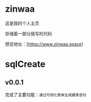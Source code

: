 # zinwaa

这是我的个人主页

存储着一部分我写的代码

预览地址：[https://www.zinwaa.space]


# sqlCreate

## v0.0.1

完成了主要功能：`通过可视化表单生成建表语句`

